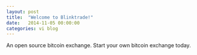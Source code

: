 ```yaml
---
layout: post
title:  "Welcome to Blinktrade!"
date:   2014-11-05 00:00:00
categories: vi blog
---
```


An open source bitcoin exchange. Start your own bitcoin exchange today.
